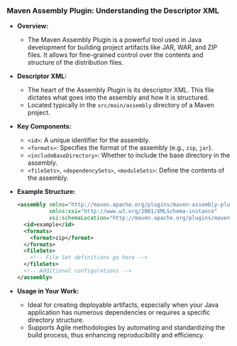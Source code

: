 ### Maven Assembly Plugin: Understanding the Descriptor XML

- **Overview:**
  - The Maven Assembly Plugin is a powerful tool used in Java development for building project artifacts like JAR, WAR, and ZIP files. It allows for fine-grained control over the contents and structure of the distribution files.

- **Descriptor XML:**
  - The heart of the Assembly Plugin is its descriptor XML. This file dictates what goes into the assembly and how it is structured.
  - Located typically in the `src/main/assembly` directory of a Maven project.

- **Key Components:**
  - `<id>`: A unique identifier for the assembly.
  - `<formats>`: Specifies the format of the assembly (e.g., `zip`, `jar`).
  - `<includeBaseDirectory>`: Whether to include the base directory in the assembly.
  - `<fileSets>`, `<dependencySets>`, `<moduleSets>`: Define the contents of the assembly.

- **Example Structure:**
  ```xml
  <assembly xmlns="http://maven.apache.org/plugins/maven-assembly-plugin/assembly/1.1.3"
            xmlns:xsi="http://www.w3.org/2001/XMLSchema-instance"
            xsi:schemaLocation="http://maven.apache.org/plugins/maven-assembly-plugin/assembly/1.1.3 http://maven.apache.org/xsd/assembly-1.1.3.xsd">
    <id>example</id>
    <formats>
      <format>zip</format>
    </formats>
    <fileSets>
      <!-- File Set definitions go here -->
    </fileSets>
    <!-- Additional configurations -->
  </assembly>
  ```

- **Usage in Your Work:**
  - Ideal for creating deployable artifacts, especially when your Java application has numerous dependencies or requires a specific directory structure.
  - Supports Agile methodologies by automating and standardizing the build process, thus enhancing reproducibility and efficiency.
